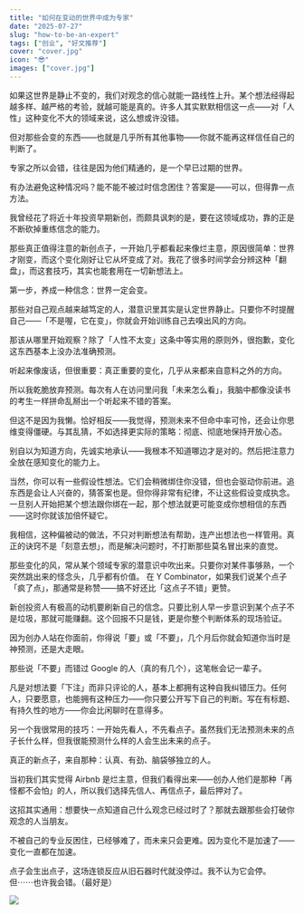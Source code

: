 ```yaml
---
title: "如何在变动的世界中成为专家"
date: "2025-07-27"
slug: "how-to-be-an-expert"
tags: ["创业", "好文推荐"]
cover: "cover.jpg"
icon: "😎"
images: ["cover.jpg"]
---
```

如果这世界是静止不变的，我们对观念的信心就能一路线性上升。某个想法经得起越多样、越严格的考验，就越可能是真的。许多人其实默默相信这一点——对「人性」这种变化不大的领域来说，这么想或许没错。



但对那些会变的东西——也就是几乎所有其他事物——你就不能再这样信任自己的判断了。



专家之所以会错，往往是因为他们精通的，是一个早已过期的世界。



有办法避免这种情况吗？能不能不被过时信念困住？答案是——可以，但得靠一点方法。



我曾经花了将近十年投资早期新创，而颇具讽刺的是，要在这领域成功，靠的正是不断砍掉重练信念的能力。



那些真正值得注意的新创点子，一开始几乎都看起来像烂主意，原因很简单：世界才刚变，而这个变化刚好让它从坏变成了对。我花了很多时间学会分辨这种「翻盘」，而这套技巧，其实也能套用在一切新想法上。



第一步，养成一种信念：世界一定会变。



那些对自己观点越来越笃定的人，潜意识里其实是认定世界静止。只要你不时提醒自己——「不是喔，它在变」，你就会开始训练自己去嗅出风的方向。



那该从哪里开始观察？除了「人性不太变」这条中等实用的原则外，很抱歉，变化这东西基本上没办法准确预测。



听起来像废话，但很重要：真正重要的变化，几乎从来都来自意料之外的方向。



所以我乾脆放弃预测。每次有人在访问里问我「未来怎么看」，我脑中都像没读书的考生一样拼命乱掰出一个听起来不错的答案。



但这不是因为我懒。恰好相反——我觉得，预测未来不但命中率可怜，还会让你思维变得僵硬。与其乱猜，不如选择更实际的策略：彻底、彻底地保持开放心态。



别自以为知道方向，先诚实地承认——我根本不知道哪边才是对的。然后把注意力全放在感知变化的能力上。



当然，你可以有一些假设性想法。它们会稍微绑住你没错，但也会驱动你前进。追东西是会让人兴奋的，猜答案也是。但你得非常有纪律，不让这些假设变成执念。
一旦别人开始把某个想法跟你绑在一起，那个想法就更可能变成你想相信的东西——这时你就该加倍怀疑它。



我相信，这种偏被动的做法，不只对判断想法有帮助，连产出想法也一样管用。真正的诀窍不是「刻意去想」，而是解决问题时，不打断那些莫名冒出来的直觉。



那些变化的风，常从某个领域专家的潜意识中吹出来。只要你对某件事够熟，一个突然跳出来的怪念头，几乎都有价值。
在 Y Combinator，如果我们说某个点子「疯了点」，那通常是称赞——搞不好还比「这点子不错」更赞。



新创投资人有极高的动机要刷新自己的信念。只要比别人早一步意识到某个点子不是垃圾，那就可能赚翻。这个回报不只是钱，更是你整个判断体系的现场验证。



因为创办人站在你面前，你得说「要」或「不要」，几个月后你就会知道你当时是神预测，还是大走眼。



那些说「不要」而错过 Google 的人（真的有几个），这笔帐会记一辈子。



凡是对想法要「下注」而非只评论的人，基本上都拥有这种自我纠错压力。任何人，只要愿意，也能拥有这种压力——你只要公开写下自己的判断。写在有标题、有持久性的地方——你会比闲聊时在意得多。



另一个我很常用的技巧：一开始先看人，不先看点子。虽然我们无法预测未来的点子长什么样，但我很能预测什么样的人会生出未来的点子。



真正的新点子，来自那种：认真、有劲、脑袋够独立的人。



当初我们其实觉得 Airbnb 是烂主意，但我们看得出来——创办人他们是那种「再怪都不会怕」的人，所以我们选择先信人、再信点子，最后押对了。



这招其实通用：想要快一点知道自己什么观念已经过时了？那就去跟那些会打破你观念的人当朋友。



不被自己的专业反困住，已经够难了，而未来只会更难。因为变化不是加速了——变化一直都在加速。



点子会生出点子，这场连锁反应从旧石器时代就没停过。我不认为它会停。
但⋯⋯也许我会错。（最好是）




![](https://prod-files-secure.s3.us-west-2.amazonaws.com/112d0858-5090-4d34-a606-b75eb8d65fd2/46476355-9cf3-4e99-9b7a-3531bc426380/1000202064.png?X-Amz-Algorithm=AWS4-HMAC-SHA256&X-Amz-Content-Sha256=UNSIGNED-PAYLOAD&X-Amz-Credential=ASIAZI2LB466V4RXY3FT%2F20251027%2Fus-west-2%2Fs3%2Faws4_request&X-Amz-Date=20251027T201217Z&X-Amz-Expires=3600&X-Amz-Security-Token=IQoJb3JpZ2luX2VjEPT%2F%2F%2F%2F%2F%2F%2F%2F%2F%2FwEaCXVzLXdlc3QtMiJHMEUCIEh%2B8VxFQ2dwfhIM3WfrEVn04DMrtTbuHZUA8tTPoG%2FiAiEAk3kIFGDQV%2BiNz1l4ncoBCw48bxxesWUlY2ql3DRSWbUqiAQIrf%2F%2F%2F%2F%2F%2F%2F%2F%2F%2FARAAGgw2Mzc0MjMxODM4MDUiDCporEAieqPMqyMKWCrcAwg8plUKDmjAT3sogHbu2v6ZsU5cNlSBsEhOkwRlvJ4qiS%2B69yAGFsJBF0OY8BOyJP8FGOo9j7y77Kd5MLv%2BXjywAoJHXh9NUVFgF4AnqSdKZlGhvxBP%2F3NyfmsY%2Fq6gEMXLOaGPSZpzl%2B75YJIvbQ2s%2FuH52wUeMdMv0cEyYtDTdQhYkvjwVBxWAkfdVuRYY0Nf4IVeW9yR9YpqW%2FkzsyjLkSagQAw%2FTSnC6Xax4L0qrLEEsrLdX93XgmpoAPSLEMGAHFymOavUbyYCiAP%2B6G7LlHp2UtRtwmkx0%2BFYRuYJw%2BsgxS37NQg5PrXg97WpwqSuK%2FpYnLhD8M1JkL4e19TvUUC2X9i9Kn47%2F5cFgxT2tczp1sg1jDwYQ70Asdk%2BGVWgqiE4qLXwngQsrsh05IYQFqCzDBndZXtcc5hvkKMMP2py8scDdJ7mVqeQcCj76cCLjyjjV97jroIvcBET6cW9uR7Ay7FCFPAL9NYv3OL97BcG25ml7zr5XdSe%2FaV7CZznBxHSSeSZ0xt4SLl1QDz4%2Bsbrm%2FszxxF3AcdovAnue59uI5FVBYIhc%2Fy5ZoyuwFo%2F7Rn1OsVDqhO5VgbWRp%2F85E4czgIGau2IDFrLfqWGC8BOIUnCgNLpT%2BIXMKOZ%2F8cGOqUBOn2ULX9GclnIbVT4BLErWji9J2hcvYPfi4szD63ZMzTWcbQUORiFf3YC4WCCUamNuHo7H2%2FjSH2AzF2%2Fblpy1%2FYRtewHWATAxoUKFslxJvhiEF%2BwT1vPBFGR5S%2BMjyLKWCnfs40vtYtLABlf%2Fijjhrb1WGL8VJJNeVBS7sljYh7hnxskX3bOvZt0%2FLbKCGns3FdiKIRG%2FfamjXRaWgsUtqdShyba&X-Amz-Signature=8476794b0711de313c27de697c8234977a1729b84b937b22b60a6b9ec504a57a&X-Amz-SignedHeaders=host&x-amz-checksum-mode=ENABLED&x-id=GetObject)

